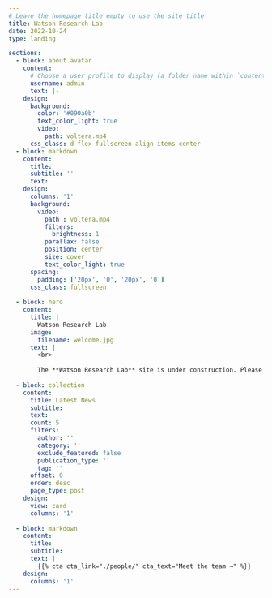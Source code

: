 ```yaml
---
# Leave the homepage title empty to use the site title
title: Watson Research Lab
date: 2022-10-24
type: landing

sections:
  - block: about.avatar
    content:
      # Choose a user profile to display (a folder name within `content/authors/`)
      username: admin
      text: |-
    design:
      background:
        color: '#090a0b'
        text_color_light: true
        video:
          path: voltera.mp4
      css_class: d-flex fullscreen align-items-center
  - block: markdown
    content:
      title:
      subtitle: ''
      text: 
    design:
      columns: '1'
      background:
        video:
          path : voltera.mp4
          filters:
            brightness: 1
          parallax: false
          position: center
          size: cover
          text_color_light: true
      spacing:
        padding: ['20px', '0', '20px', '0']
      css_class: fullscreen
      
  - block: hero
    content:
      title: |
        Watson Research Lab
      image:
        filename: welcome.jpg
      text: |
        <br>
        
        The **Watson Research Lab** site is under construction. Please check back soon.
  
  - block: collection
    content:
      title: Latest News
      subtitle:
      text:
      count: 5
      filters:
        author: ''
        category: ''
        exclude_featured: false
        publication_type: ''
        tag: ''
      offset: 0
      order: desc
      page_type: post
    design:
      view: card
      columns: '1'
  
  - block: markdown
    content:
      title:
      subtitle:
      text: |
        {{% cta cta_link="./people/" cta_text="Meet the team →" %}}
    design:
      columns: '1'
---
```

